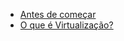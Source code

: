 - [Antes de começar](https://github.com/ABase-BR/Virtualizacao/blob/master/Antes-de-comecar-virtualizacao.md)
- [O que é Virtualização?](https://github.com/ABase-BR/Virtualizacao/blob/master/O-que-e-virtualizacao.md)
